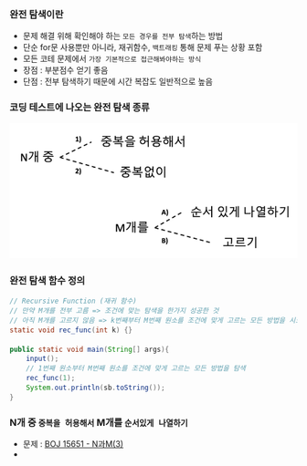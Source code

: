 
### 완전 탐색이란
- 문제 해결 위해 확인해야 하는 `모든 경우를 전부 탐색`하는 방법
- 단순 for문 사용뿐만 아니라, 재귀함수, `백트래킹` 통해 문제 푸는 상황 포함
- 모든 코테 문제에서 `가장 기본적으로 접근해봐야하는 방식`
- 장점 : 부분점수 얻기 좋음
- 단점 : 전부 탐색하기 때문에 시간 복잡도 일반적으로 높음

### 코딩 테스트에 나오는 완전 탐색 종류
![](./attached_files/1.png)

### 완전 탐색 함수 정의
```java
// Recursive Function (재귀 함수)
// 만약 M개를 전부 고름 => 조건에 맞는 탐색을 한가지 성공한 것
// 아직 M개를 고르지 않음 => k번째부터 M번째 원소를 조건에 맞게 고르는 모든 방법을 시도함
static void rec_func(int k) {}

public static void main(String[] args){
	input();
	// 1번째 원소부터 M번째 원소를 조건에 맞게 고르는 모든 방법을 탐색
	rec_func(1);
	System.out.println(sb.toString());
}
```

### N개 중 `중복을 허용해서` M개를 `순서있게 나열하기`
- 문제 : [BOJ 15651 - N과M(3)](https://www.acmicpc.net/problem/15651)
- 
